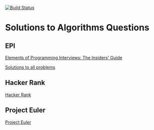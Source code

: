 [![Build Status](https://travis-ci.org/mb-dev/algorithms.svg?branch=master)](https://travis-ci.org/mb-dev/algorithms/)

# Solutions to Algorithms Questions

## EPI
[Elements of Programming Interviews: The Insiders' Guide](http://www.amazon.com/Elements-Programming-Interviews-Insiders-Guide/dp/1479274836)

[Solutions to all problems](http://elementsofprogramminginterviews.com/solutions/)

## Hacker Rank
[Hacker Rank](https://www.hackerrank.com/)

## Project Euler
[Project Euler](https://projecteuler.net/)
